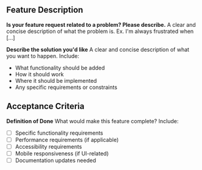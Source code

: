 ## Feature Description

**Is your feature request related to a problem? Please describe.**
A clear and concise description of what the problem is. Ex. I'm always frustrated when [...]

**Describe the solution you'd like**
A clear and concise description of what you want to happen. Include:

- What functionality should be added
- How it should work
- Where it should be implemented
- Any specific requirements or constraints

## Acceptance Criteria

**Definition of Done**
What would make this feature complete? Include:

- [ ] Specific functionality requirements
- [ ] Performance requirements (if applicable)
- [ ] Accessibility requirements
- [ ] Mobile responsiveness (if UI-related)
- [ ] Documentation updates needed
